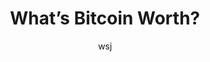 ---
author: wsj
title: "What’s Bitcoin Worth?"
categories: 
tags: WALL STREET JOURNAL
image: /images/blog/wsj.jpg
summary: "A new plan to bring discipline to crypto prices."
layout: default_post
posturl: https://www.wsj.com/articles/bitcoin-draws-another-wall-street-giant-nyse-owner-1516271400
---